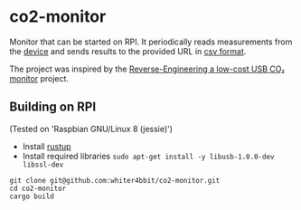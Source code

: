 # co2-monitor

Monitor that can be started on RPI. It periodically reads measurements from the [device](http://www.wetterladen.de/aircontrol-co2-monitor-mini-tfa-31.5006) and sends results to the provided URL in [csv format](src/measurements.rs).

The project was inspired by the [Reverse-Engineering a low-cost USB CO₂ monitor](https://hackaday.io/project/5301-reverse-engineering-a-low-cost-usb-co-monitor) project.

## Building on RPI

(Tested on 'Raspbian GNU/Linux 8 (jessie)')

* Install [rustup](https://rustup.rs)
* Install required libraries `sudo apt-get install -y libusb-1.0.0-dev libssl-dev`

```
git clone git@github.com:whiter4bbit/co2-monitor.git
cd co2-monitor
cargo build
```
